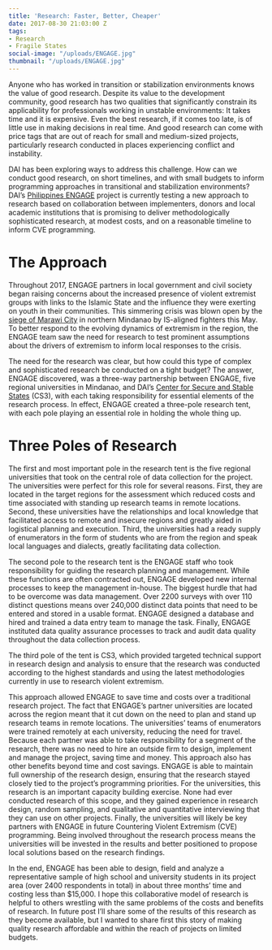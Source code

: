 ```yaml
---
title: 'Research: Faster, Better, Cheaper'
date: 2017-08-30 21:03:00 Z
tags:
- Research
- Fragile States
social-image: "/uploads/ENGAGE.jpg"
thumbnail: "/uploads/ENGAGE.jpg"
---
```


Anyone who has worked in transition or stabilization environments knows the value of good research. Despite its value to the development community, good research has two qualities that significantly constrain its applicability for professionals working in unstable environments: It takes time and it is expensive. Even the best research, if it comes too late, is of little use in making decisions in real time. And good research can come with price tags that are out of reach for small and medium-sized projects, particularly research conducted in places experiencing conflict and instability.<!--more-->

DAI has been exploring ways to address this challenge. How can we conduct good research, on short timelines, and with small budgets to inform programming approaches in transitional and stabilization environments? DAI’s [Philippines ENGAGE](https://www.usaid.gov/philippines/democracy-human-rights-and-governance/engage) project is currently testing a new approach to research based on collaboration between implementers, donors and local academic institutions that is promising to deliver methodologically sophisticated research, at modest costs, and on a reasonable timeline to inform CVE programming.

# The Approach 
Throughout 2017, ENGAGE partners in local government and civil society began raising concerns about the increased presence of violent extremist groups with links to the Islamic State and the influence they were exerting on youth in their communities. This simmering crisis was blown open by the [siege of Marawi City](http://www.cnn.com/2017/06/25/asia/philippines-marawi-isis/index.html) in northern Mindanao by IS-aligned fighters this May. To better respond to the evolving dynamics of extremism in the region, the ENGAGE team saw the need for research to test prominent assumptions about the drivers of extremism to inform local responses to the crisis. 

The need for the research was clear, but how could this type of complex and sophisticated research be conducted on a tight budget? The answer, ENGAGE discovered, was a three-way partnership between ENGAGE, five regional universities in Mindanao, and DAI’s [Center for Secure and Stable States](https://www.dai.com/our-work/solutions/fragile-states) (CS3), with each taking responsibility for essential elements of the research process. In effect, ENGAGE created a three-pole research tent, with each pole playing an essential role in holding the whole thing up.

# Three Poles of Research

The first and most important pole in the research tent is the five regional universities that took on the central role of data collection for the project. The universities were perfect for this role for several reasons. First, they are located in the target regions for the assessment which reduced costs and time associated with standing up research teams in remote locations. Second, these universities have the relationships and local knowledge that facilitated access to remote and insecure regions and greatly aided in logistical planning and execution. Third, the universities had a ready supply of enumerators in the form of students who are from the region and speak local languages and dialects, greatly facilitating data collection.

The second pole to the research tent is the ENGAGE staff who took responsibility for guiding the research planning and management. While these functions are often contracted out, ENGAGE developed new internal processes to keep the management in-house.  The biggest hurdle that had to be overcome was data management. Over 2200 surveys with over 110 distinct questions means over 240,000 distinct data points that need to be entered and stored in a usable format. ENGAGE designed a database and hired and trained a data entry team to manage the task. Finally, ENGAGE instituted data quality assurance processes to track and audit data quality throughout the data collection process.

The third pole of the tent is CS3, which provided targeted technical support in research design and analysis to ensure that the research was conducted according to the highest standards and using the latest methodologies currently in use to research violent extremism.

This approach allowed ENGAGE to save time and costs over a traditional research project. The fact that ENGAGE’s partner universities are located across the region meant that it cut down on the need to plan and stand up research teams in remote locations. The universities’ teams of enumerators were trained remotely at each university, reducing the need for travel. Because each partner was able to take responsibility for a segment of the research, there was no need to hire an outside firm to design, implement and manage the project, saving time and money. 
This approach also has other benefits beyond time and cost savings. ENGAGE is able to maintain full ownership of the research design, ensuring that the research stayed closely tied to the project’s programming priorities. For the universities, this research is an important capacity building exercise. None had ever conducted research of this scope, and they gained experience in research design, random sampling, and qualitative and quantitative interviewing that they can use on other projects. Finally, the universities will likely be key partners with ENGAGE in future Countering Violent Extremism (CVE) programming. Being involved throughout the research process means the universities will be invested in the results and better positioned to propose local solutions based on the research findings. 

In the end, ENGAGE has been able to design, field and analyze a representative sample of high school and university students in its project area (over 2400 respondents in total) in about three months’ time and costing less than $15,000. I hope this collaborative model of research is helpful to others wrestling with the same problems of the costs and benefits of research. In future post I’ll share some of the results of this research as they become available, but I wanted to share first this story of making quality research affordable and within the reach of projects on limited budgets. 